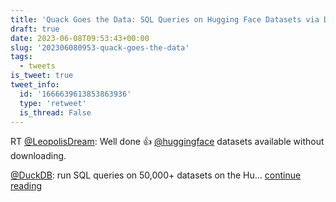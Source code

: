 ```yaml
---
title: 'Quack Goes the Data: SQL Queries on Hugging Face Datasets via DuckDB'
draft: true
date: 2023-06-08T09:53:43+00:00
slug: '202306080953-quack-goes-the-data'
tags:
  - tweets
is_tweet: true
tweet_info:
  id: '1666639613853863936'
  type: 'retweet'
  is_thread: False
---
```




RT [@LeopolisDream](https://x.com/LeopolisDream): Well done 👍
[@huggingface](https://x.com/huggingface) datasets available without downloading.

[@DuckDB](https://x.com/DuckDB): run SQL queries on 50,000+ datasets on the Hu… [continue reading](https://x.com/sytelus/status/1666639613853863936)
